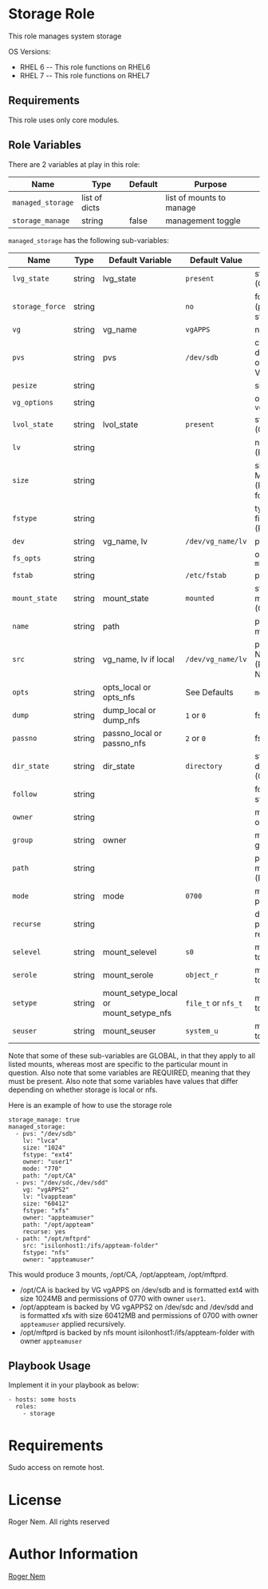 Storage Role
=========

This role manages system storage

OS Versions:
- RHEL 6 -- This role functions on RHEL6
- RHEL 7 -- This role functions on RHEL7

Requirements
------------

This role uses only core modules.

Role Variables
--------------

There are 2 variables at play in this role:

Name               | Type           | Default | Purpose
-------------------|----------------|---------|-----------
`managed_storage`  | list of dicts  |         | list of mounts to manage
`storage_manage`   | string         | false   | management toggle

`managed_storage` has the following sub-variables:

Name            | Type   | Default Variable                        | Default Value       | Purpose
----------------|--------|-----------------------------------------|---------------------|--------------
`lvg_state`     | string | lvg_state                               | `present`           | status of VG (GLOBAL)
`storage_force` | string |                                         | `no`                | force status (protects the state)
`vg`            | string | vg_name                                 | `vgAPPS`            | name of VG
`pvs`           | string | pvs                                     | `/dev/sdb`          | comma delimited list of devices for VG
`pesize`        | string |                                         |                     | size of VG
`vg_options`    | string |                                         |                     | options for `vgcreate`
`lvol_state`    | string | lvol_state                              | `present`           | status of LV (GLOBAL)
`lv`            | string |                                         |                     | name of LV (REQUIRED)
`size`          | string |                                         |                     | size of LV in MB (REQUIRED for local)
`fstype`        | string |                                         |                     | type of filesystem (REQUIRED)
`dev`           | string | vg_name, lv                             | `/dev/vg_name/lv`   | path to LV
`fs_opts`       | string |                                         |                     | options for `mkfs`
`fstab`         | string |                                         | `/etc/fstab`        | path to fstab
`mount_state`   | string | mount_state                             | `mounted`           | status of mountpoint (GLOBAL)
`name`          | string | path                                    |                     | path of mountpoint
`src`           | string | vg_name, lv if local                    | `/dev/vg_name/lv`   | path to LV or NFS (REQUIRED if NFS)
`opts`          | string | opts_local or opts_nfs                  | See Defaults        | `mount` options
`dump`          | string | dump_local or dump_nfs                  | `1` or `0`          | fstab options
`passno`        | string | passno_local or passno_nfs              | `2` or `0`          | fstab options
`dir_state`     | string | dir_state                               | `directory`         | status of directory (GLOBAL)
`follow`        | string |                                         |                     | follow symlinks?
`owner`         | string |                                         |                     | mountpoint owner
`group`         | string | owner                                   |                     | mountpoint group
`path`          | string |                                         |                     | path to mountpoint (REQUIRED)
`mode`          | string | mode                                    | `0700`              | mountpoint permmissions
`recurse`       | string |                                         |                     | define permissions recursively?
`selevel`       | string | mount_selevel                           | `s0`                | management toggle
`serole`        | string | mount_serole                            | `object_r`          | management toggle
`setype`        | string | mount_setype_local or mount_setype_nfs  | `file_t` or `nfs_t` | management toggle
`seuser`        | string | mount_seuser                            | `system_u`          | management toggle

Note that some of these sub-variables are GLOBAL, in that they apply to all listed mounts, whereas most are specific
to the particular mount in question. Also note that some variables are REQUIRED, meaning that they must be present.
Also note that some variables have values that differ depending on whether storage is local or nfs.

Here is an example of how to use the storage role

```
storage_manage: true
managed_storage:
  - pvs: "/dev/sdb"
    lv: "lvca"
    size: "1024"
    fstype: "ext4"
    owner: "user1"
    mode: "770"
    path: "/opt/CA"
  - pvs: "/dev/sdc,/dev/sdd"
    vg: "vgAPPS2"
    lv: "lvappteam"
    size: "60412"
    fstype: "xfs"
    owner: "appteamuser"
    path: "/opt/appteam"
    recurse: yes
  - path: "/opt/mftprd"
    src: "isilonhost1:/ifs/appteam-folder"
    fstype: "nfs"
    owner: "appteamuser"
```

This would produce 3 mounts, /opt/CA, /opt/appteam, /opt/mftprd. 

- /opt/CA is backed by VG vgAPPS on /dev/sdb and is formatted ext4 with size 1024MB and permissions of 0770 with owner `user1`.
- /opt/appteam is backed by VG vgAPPS2 on /dev/sdc and /dev/sdd and is formatted xfs with size 60412MB and permissions of 0700 
with owner `appteamuser` applied recursively.
- /opt/mftprd is backed by nfs mount isilonhost1:/ifs/appteam-folder with owner `appteamuser`

Playbook Usage
----------------

Implement it in your playbook as below:

    - hosts: some hosts
      roles:
        - storage

# Requirements

Sudo access on remote host.

# License

Roger Nem. All rights reserved

# Author Information

[Roger Nem](https://www.linkedin.com/in/rogertn)